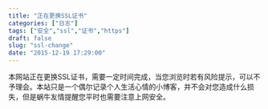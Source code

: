 ```yaml
---
title: "正在更换SSL证书"
categories: ["日志"]
tags: ["安全","ssl","证书","https"]
draft: false
slug: "ssl-change"
date: "2015-12-19 17:29:00"
---
```


本网站正在更换SSL证书，需要一定时间完成，当您浏览时若有风险提示，可以不予理会。本站只是一个偶尔记录个人生活心情的小博客，并不会对您造成什么损失，但是蜗牛友情提醒您平时也需要注意上网安全。
